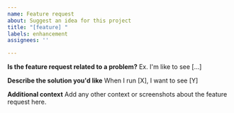 ```yaml
---
name: Feature request
about: Suggest an idea for this project
title: "[feature] "
labels: enhancement
assignees: ''

---
```


**Is the feature request related to a problem?**
Ex. I'm like to see [...]

**Describe the solution you'd like**
When I run [X], I want to see [Y]

**Additional context**
Add any other context or screenshots about the feature request here.
